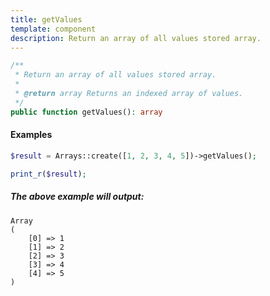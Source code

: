 ```yaml
---
title: getValues
template: component
description: Return an array of all values stored array.
---
```


```php
/**
 * Return an array of all values stored array.
 *
 * @return array Returns an indexed array of values.
 */
public function getValues(): array
```

#### Examples

```php
$result = Arrays::create([1, 2, 3, 4, 5])->getValues();

print_r($result);
```

##### The above example will output:

```text
Array
(
    [0] => 1
    [1] => 2
    [2] => 3
    [3] => 4
    [4] => 5
)
```
